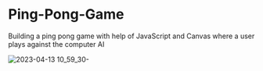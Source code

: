 # Ping-Pong-Game
Building a ping pong game with help of JavaScript and Canvas where a user plays against the computer AI

![2023-04-13 10_59_30-](https://user-images.githubusercontent.com/105711066/231695185-1ee95222-4137-4e0f-97f9-31a35ccb9721.png)
